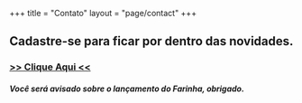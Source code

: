 +++
title = "Contato"
layout = "page/contact"
+++

## Cadastre-se para ficar por dentro das novidades.

### [>> Clique Aqui <<](https://forms.gle/xqzWbZ9DwMpw3enS7)


##### Você será avisado sobre o lançamento do Farinha, obrigado.
